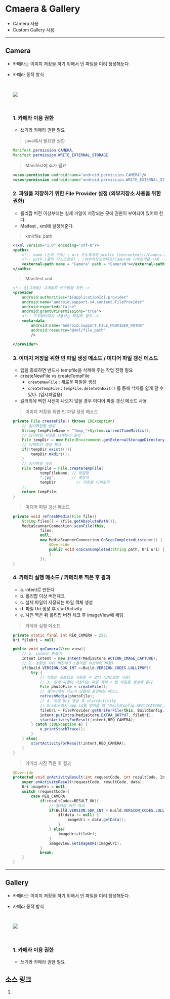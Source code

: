 # Cmaera & Gallery
- Camera 사용
- Custom Gallery 사용
---

## Camera
- 카메라는 이미지 저장을 하기 위해서 빈 파일을 미리 생성해둔다.
- 카메라 동작 방식

  </br>

  ![](https://github.com/Lee-KyungSeok/Study/blob/master/Android/Contents/Camera/picture/camera.png)

  </br>

  ### 1. 카메라 이용 권한
  - 쓰기와 카메라 권한 필요

  > java에서 필요한 권한

  ```java
  Manifest.permission.CAMERA,
  Manifest.permission.WRITE_EXTERNAL_STORAGE
  ```

  > Manifest에 추가 필요

  ```xml
  <uses-permission android:name="android.permission.CAMERA"/>
  <uses-permission android:name="android.permission.WRITE_EXTERNAL_STORAGE"/>
  ```

  ### 2. 파일을 저장하기 위한 File Provider 설정 (외부저장소 사용을 위한 권한)
  - 롤리팝 버전 이상부터는 실제 파일이 저장되는 곳에 권한이 부여되어 있어야 한다.
  - Maifest , xml에 설정해준다.

  >xml/file_path

  ```xml
  <?xml version="1.0" encoding="utf-8"?>
  <paths>
      <!-- name (논리 구조) : uri 주소체계의 prefix (ex>content://Camera.xxxx) -->
      <!-- path (물리 디스크경로) : /외부저장소의루트/CameraN 디렉토리를 사용 -->
      <external-path name = "Camera" path = "CameraN"></external-path>
  </paths>  
  ```

  >Manifest.xml

  ```xml
  <!-- ${그래들} 그래들의 변수명을 지원-->
  <provider
      android:authorities="${applicationId}.provider"
      android:name="android.support.v4.content.FileProvider"
      android:exported="false"
      android:grantUriPermissions="true">
      <!-- 프로바이더가 사용하는 파일의 경로-->
      <meta-data
          android:name="android.support.FILE_PROVIDER_PATHS"
          android:resource="@xml/file_path"
          />

  </provider>  
  ```


  ### 3. 이미지 저장을 위한 빈 파일 생성 메소드 / 미디어 파일 갱신 메소드
  - 앱을 종료하면 반드시 tempfile을 삭제해 주는 작업 진행 필요
  - createNewFile vs createTempFile
    - `createNewFile` : 새로운 파일을 생성
    - `createTempFile` : `tempFile.deleteOnExit()` 를 통해 삭제를 쉽게 할 수 있다. (임시파일용)
  - 갤러리에 찍힌 사진이 나오지 않을 경우 미디어 파일 갱신 메소드 사용

  > 이미지 저장을 위한 빈 파일 생성 메소드

  ```java
  private File createFile() throws IOException{
      // 임시파일명 생성
      String tempFileName = "Temp_"+System.currentTimeMillis();
      // 임시파일 저장용 디렉토리 설정
      File tempDir = new File(Environment.getExternalStorageDirectory().getAbsolutePath()+"/CameraN");
      // 디렉토리 생성 체크
      if(!tempDir.exists()){
          tempDir.mkdirs();
      }
      // 임시파일 생성
      File tempFile = File.createTempFile(
              tempFileName, // 파일명
              ".jpg",       // 확장자
              tempDir         // 저장될 디렉토리
      );
      return tempFile;
  }  
  ```

  > 미디어 파일 갱신 메소드

  ```java
  private void refreshMedia(File file){
      String files[] = {file.getAbsolutePath()};
      MediaScannerConnection.scanFile(this,
              files,
              null,
              new MediaScannerConnection.OnScanCompletedListener() {
                  @Override
                  public void onScanCompleted(String path, Uri uri) {
                  }
              });
  }    
  ```

  ### 4. 카메라 실행 메소드 / 카메라로 찍은 후 결과
  - a. intent르 만든다
  - b. 롤리팝 이상 버전체크
  - c. 실제 파일이 저장되는 파일 객체 생성
  - d. 파일 Uri 생성 후 startActivity
  - e. 사진 찍은 뒤 롤리팝 버전 체크 후 imageView에 세팅

  > 카메라 실행 메소드

  ```java
  private static final int REQ_CAMERA = 222;
  Uri fileUri = null;

  public void goCamera(View view){
      // 1. intent 만들기
      Intent intent = new Intent(MediaStore.ACTION_IMAGE_CAPTURE);
      // 2. 호환성 처리 버전체크 (롤리팝 이상부터 바뀜)
      if(Build.VERSION.SDK_INT >=Build.VERSION_CODES.LOLLIPOP){
          try {
              // 파일은 공용으로 사용할 수 없다.(URI로만 사용)
              // 3. 실제 파일이 저장되는 파일 객체 < 빈 파일을 생성해 둔다.
              File photoFile = createFile();
              // 갤러리에서 나오지 않을때 설정하는 메소드
              refreshMedia(photoFile);
              // 4. 파일 Uri 생성 후 startActivity
              // Gradle에서 app id를 받아올 때 "BuildConfig.APPLICATION_ID" 를 사용
              fileUri = FileProvider.getUriForFile(this, BuildConfig.APPLICATION_ID+".provider",photoFile);
              intent.putExtra(MediaStore.EXTRA_OUTPUT, fileUri);
              startActivityForResult(intent,REQ_CAMERA);
          } catch (IOException e) {
              e.printStackTrace();
          }
      } else{
          startActivityForResult(intent,REQ_CAMERA);
      }
  }
  ```

  > 카메라 사진 찍은 후 결과

  ```java
  @Override
  protected void onActivityResult(int requestCode, int resultCode, Intent data) {
      super.onActivityResult(requestCode, resultCode, data);
      Uri imageUri = null;
      switch (requestCode){
          case REQ_CAMERA:
              if(resultCode==RESULT_OK){
                  // 롤리팝 버전 체크
                  if(Build.VERSION.SDK_INT < Build.VERSION_CODES.LOLLIPOP){
                      if(data != null) {
                          imageUri = data.getData();
                      }
                  } else{
                      imageUri=fileUri;
                  }
                  imageView.setImageURI(imageUri);
              }
              break;
      }
  }
  ```

---

## Gallery
- 카메라는 이미지 저장을 하기 위해서 빈 파일을 미리 생성해둔다.
- 카메라 동작 방식

  </br>

  ![](https://github.com/Lee-KyungSeok/Study/blob/master/Android/Contents/Camera/picture/camera.png)

  </br>

  ### 1. 카메라 이용 권한
  - 쓰기와 카메라 권한 필요


## 소스 링크
1.
